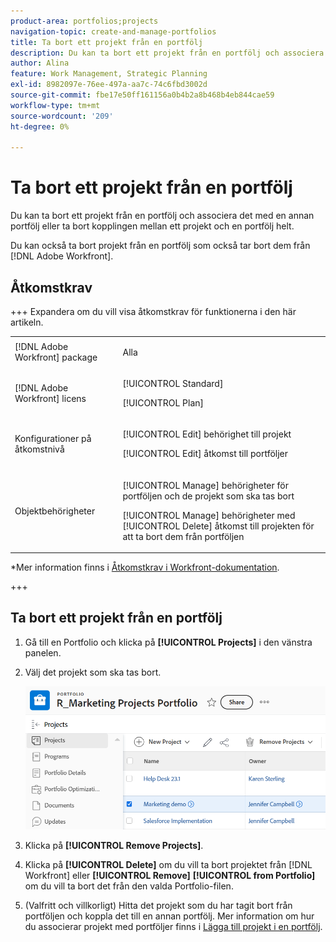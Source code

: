 ```yaml
---
product-area: portfolios;projects
navigation-topic: create-and-manage-portfolios
title: Ta bort ett projekt från en portfölj
description: Du kan ta bort ett projekt från en portfölj och associera det med en annan portfölj eller ta bort kopplingen mellan ett projekt och en portfölj helt.
author: Alina
feature: Work Management, Strategic Planning
exl-id: 8982097e-76ee-497a-aa7c-74c6fbd3002d
source-git-commit: fbe17e50ff161156a0b4b2a8b468b4eb844cae59
workflow-type: tm+mt
source-wordcount: '209'
ht-degree: 0%

---
```


# Ta bort ett projekt från en portfölj

<!--Audited: 7/2024-->

Du kan ta bort ett projekt från en portfölj och associera det med en annan portfölj eller ta bort kopplingen mellan ett projekt och en portfölj helt.

Du kan också ta bort projekt från en portfölj som också tar bort dem från [!DNL Adobe Workfront].

## Åtkomstkrav

+++ Expandera om du vill visa åtkomstkrav för funktionerna i den här artikeln. 

<table style="table-layout:auto"> 
 <col> 
 <col> 
 <tbody> 
  <tr> 
   <td role="rowheader">[!DNL Adobe Workfront] package</td> 
   <td> <p>Alla</p> </td> 
  </tr> 
  <tr> 
   <td role="rowheader">[!DNL Adobe Workfront] licens</td> 
   <td> <p>[!UICONTROL Standard]</p>
   <p>[!UICONTROL Plan] </p> </td> 
  </tr> 
  <tr> 
   <td role="rowheader">Konfigurationer på åtkomstnivå</td> 
   <td> <p>[!UICONTROL Edit] behörighet till projekt</p> <p>[!UICONTROL Edit] åtkomst till portföljer</p>  </td> 
  </tr> 
  <tr> 
   <td role="rowheader">Objektbehörigheter</td> 
   <td> <p>[!UICONTROL Manage] behörigheter för portföljen och de projekt som ska tas bort</p>
   <p>[!UICONTROL Manage] behörigheter med [!UICONTROL Delete] åtkomst till projekten för att ta bort dem från portföljen</p> </td> 
  </tr> 
 </tbody> 
</table>

*Mer information finns i [Åtkomstkrav i Workfront-dokumentation](/help/quicksilver/administration-and-setup/add-users/access-levels-and-object-permissions/access-level-requirements-in-documentation.md).

+++

<!--Old:

<table style="table-layout:auto"> 
 <col> 
 <col> 
 <tbody> 
  <tr> 
   <td role="rowheader">[!DNL Adobe Workfront] plan</td> 
   <td> <p>Any</p> </td> 
  </tr> 
  <tr> 
   <td role="rowheader">[!DNL Adobe Workfront] license*</td> 
   <td> <p>New: Standard</p>
   <p>Current: [!UICONTROL Plan] </p> </td> 
  </tr> 
  <tr> 
   <td role="rowheader">Access level</td> 
   <td> <p>[!UICONTROL Edit] access to Projects</p> <p>[!UICONTROL Edit] access to Portfolios</p>  </td> 
  </tr> 
  <tr> 
   <td role="rowheader">Object permissions</td> 
   <td> <p>[!UICONTROL Manage] permissions on the portfolio and the projects to remove projects</p>
   <p>[!UICONTROL Manage] permissions with [!UICONTROL Delete] access to the projects to delete them from the portfolio</p> </td> 
  </tr> 
 </tbody> 
</table>

*For information, see [Access requirements in Workfront documentation](/help/quicksilver/administration-and-setup/add-users/access-levels-and-object-permissions/access-level-requirements-in-documentation.md). -->

## Ta bort ett projekt från en portfölj

1. Gå till en Portfolio och klicka på **[!UICONTROL Projects]** i den vänstra panelen.
1. Välj det projekt som ska tas bort. 

   ![Knappen Ta bort projekt](assets/nwe-remove-projects-button-inside-portfolio-350x141.png)

1. Klicka på **[!UICONTROL Remove Projects]**.
1. Klicka på **[!UICONTROL Delete]** om du vill ta bort projektet från [!DNL Workfront] eller **[!UICONTROL Remove]** **[!UICONTROL from Portfolio]** om du vill ta bort det från den valda Portfolio-filen.

1. (Valfritt och villkorligt) Hitta det projekt som du har tagit bort från portföljen och koppla det till en annan portfölj. Mer information om hur du associerar projekt med portföljer finns i [Lägga till projekt i en portfölj](../../../manage-work/portfolios/create-and-manage-portfolios/add-projects-to-portfolios.md).
